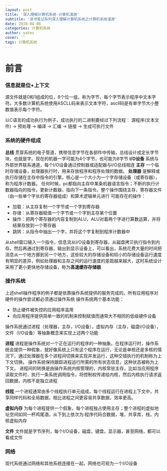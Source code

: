 ```yaml
---
layout: post
title: '深入理解计算机系统-计算机漫游'
subtitle: '读书笔记系列深入理解计算机系统之计算机系统漫游'
date: 2018-04-08
categories: 计算机系统
author: yates
cover: ''
tags: 计算机系统
---
```


# 前言

### 信息就是位+上下文
源文件就是0和1组成的位，8个位一组，称为字节，每个字节表示程序中文本字符。大多数计算机系统使用ASCLL码来表示文本字符，ascll码是有单字节大小整数值表示每个字符。

以C语言的成功执行为例子，成功执行的二进制要经过下列流程：
源程序(文本文件) -> 预处理 -> 编译 -> 汇编 -> 链接 -> 生成可执行文件

### 系统的硬件组成
**总线**
贯穿系统的电子管道，携带信息字节在各部件中传输，总线设计成定长字节块，也就是字。现在的机器一字可能为4个字节，也可能为8字节
**I/O设备**
系统与外部世界联系通道，每个I/O设备通过控制器或适配器与I/O总线相连
**主存**
一个临时存储设备，处理器执行时，用来存放程序和程序处理的数据。
**处理器**
是解释或执行存储在主存中指令的引擎。核心是一个大小为一个字存储设备（或寄存器），称为程序计数器。
任何时候，pc都指向主存中某条机器语言指令；不断的执行计数器指向的指令，更新计数器，指向下一条指令。整个操作围绕主存，寄存器文件（由一些单个字长的寄存器组成）和算术逻辑单元进行
可能存在的操作：
- 加载：从主存复制一个字节或一个字到寄存器
- 存储：从寄存器赋值一个字节或一个字到主存某个位置
- 操作：把两个寄存器的内容复制到ALU，ALU对着两个字进行算数运算，并将结果存放到一个寄存器
- 跳转：从指令中抽出一个字，并将这个字复制到程序计数器中

从shell窗口输入一个指令，信息流从I/O设备到寄存器，从磁盘拷贝执行指令到内存，然后再通过到寄存器，输出到显示设备上，可以看出，系统花费大量的时间把消息从一个地方挪到另一个地方，这些较大的存储设备和较小的存储设备运行速度有明显的差异，例如处理器和主存之间的运行速度的差距越来越大，这时系统设计采用了更小更快地存储设备，称为**高速缓存存储器**

### 操作系统
上述shell操作程序的例子都是依靠操作系统提供的服务完成的。所有应用程序对硬件的操作尝试都必须通过操作系统
操作系统两个基本功能：
- 防止硬件被失控的应用程序滥用
- 向应用程序提供简单一致的机制来控制赋值而通常大不相同的低级硬件设备

操作系统通过进程（处理器，主存，I/O设备），虚拟内存（主存，磁盘I/O设备），文件（I/O设备）等抽象概念来实现上述两个功能

**进程**
进程是操作系统对一个正在运行的程序的一种抽象。在程序运行时，操作系统会提供一种假象，就好像系统上只有这个程序在运行，无论是单核还是多核的情况下，通过处理器在多个进程间切换来实现并发运行，这种交错执行的机制称为上下文切换。
操作系统保持跟踪进程运行所需的所有状态信息，这种状态被称为上下文。
进程间的转换是由操作系统内核管理的，内核常驻主存，比如当应用程序读取文件时，执行一条系统调用指令，将控制权传递给内核，然后内核执行请求返回数据，内核不是独立进程

**线程**
一个进程通常由多个线程执行单元组成，每个线程运行在进程上下文中，共享同样代码和全局数据，相比进程之间更容易共享数据，效率更高。

**虚拟内存**
为每个进程提供一个假象，每个进程独占使用主存；整个进程的虚拟地址空间如同一杯鸡尾酒，从下到上依次为:程序代码合数据，堆，共享库，栈，内核虚拟内存

**文件**
文件就是字节序列，每个I/O设备，磁盘，键盘，显示器，甚至网络，都可以看成文件 

### 网络
现代系统通过网络和其他系统连接在一起，网络也可视为一个I/O设备
